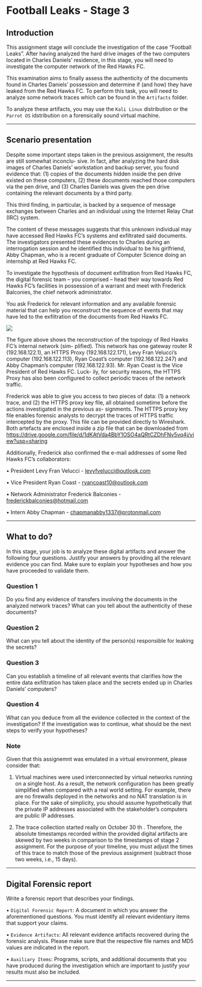 # Football Leaks - Stage 3

## Introduction

This assignment stage will conclude the investigation of the case “Football Leaks”. After having analyzed the
hard drive images of the two computers located in Charles Daniels’ residence, in this
stage, you will need to investigate the computer network of the Red Hawks FC.  

This examination aims
to finally assess the authenticity of the documents found in Charles Daniels’ possession and determine if
(and how) they have leaked from the Red Hawks FC. To perform this task, you will need to analyze some
network traces which can be found in the `Artifacts` folder.

To analyze these artifacts, you may use the `Kali Linux` distribution or the `Parrot OS` idstribution on a forensically sound virtual machine.

---

## Scenario presentation

Despite some important steps taken in the previous assignment, the results are still somewhat inconclu-
sive. In fact, after analyzing the hard disk images of Charles Daniels’ workstation and backup server, you
found evidence that: (1) copies of the documents hidden inside the pen drive existed on these computers,
(2) these documents reached those computers via the pen drive, and (3) Charles Daniels was given the
pen drive containing the relevant documents by a third party. 

This third finding, in particular, is backed
by a sequence of message exchanges between Charles and an individual using the Internet Relay Chat
(IRC) system. 

The content of these messages suggests that this unknown individual may have accessed
Red Hawks FC’s systems and exfiltrated said documents. The investigators presented these evidences
to Charles during an interrogation session and he identified this individual to be his girlfriend, Abby
Chapman, who is a recent graduate of Computer Science doing an internship at Red Hawks FC.

To investigate the hypothesis of document exfiltration from Red Hawks FC, the digital forensic team
– you comprised – head their way towards Red Hawks FC’s facilities in possession of a warrant and meet
with Frederick Balconies, the chief network administrator. 

You ask Frederick for relevant information
and any available forensic material that can help you reconstruct the sequence of events that may have
led to the exfiltration of the documents from Red Hawks FC.

<img src="https://user-images.githubusercontent.com/78174997/143690306-3be431d4-a7e4-4c75-be2c-b1b317f4e8a0.png">

The figure above shows the reconstruction of the topology of Red Hawks FC’s internal network (sim-
plified). This network has one gateway router R (192.168.122.1), an HTTPS Proxy (192.168.122.171),
Levy Fran Velucci’s computer (192.168.122.113), Ryan Coast’s computer (192.168.122.247) and Abby
Chapman’s computer (192.168.122.93). Mr. Ryan Coast is the Vice President of Red Hawks FC. Luck-
ily, for security reasons, the HTTPS Proxy has also been configured to collect periodic traces of the
network traffic. 

Frederick was able to give you access to two pieces of data: (1) a network trace, and
(2) the HTTPS proxy key file, all obtained sometime before the actions investigated in the previous as-
signments. The HTTPS proxy key file enables forensic analysts to decrypt the traces of HTTPS traffic
intercepted by the proxy. This file can be provided directly to Wireshark. Both artefacts are enclosed
inside a zip file that can be downloaded from https://drive.google.com/file/d/1dKAtVda4BbY1OSO4aQRtCZDhFNv5vq4j/view?usp=sharing

Additionally, Frederick also confirmed the e-mail addresses of some Red Hawks FC’s collaborators:

• President Levy Fran Velucci - levyfvelucci@outlook.com

• Vice President Ryan Coast - ryancoast10@outlook.com

• Network Administrator Frederick Balconies - frederickbalconies@hotmail.com

• Intern Abby Chapman - chapmanabby1337@protonmail.com

---

## What to do?

In this stage, your job is to analyze these digital artifacts and answer the following four questions.
Justify your answers by providing all the relevant evidence you can find. Make sure to explain your
hypotheses and how you have proceeded to validate them.

### Question 1

Do you find any evidence of transfers involving the documents in the analyzed network traces?
What can you tell about the authenticity of these documents?

### Question 2

What can you tell about the identity of the person(s) responsible for leaking the secrets?

### Question 3

Can you establish a timeline of all relevant events that clarifies how the entire data exfiltration has
taken place and the secrets ended up in Charles Daniels’ computers?

### Question 4

What can you deduce from all the evidence collected in the context of the investigation? If the
investigation was to continue, what should be the next steps to verify your hypotheses?


### Note

Given that this assignemnt was emulated in a virtual environment, please consider that:

1. Virtual machines were used interconnected by virtual networks running on a single host. As a result,
the network configuration has been greatly simplified when compared with a real world setting. For
example, there are no firewalls deployed in the networks and no NAT translation is in place. For
the sake of simplicity, you should assume hypothetically that the private IP addresses associated
with the stakeholder’s computers are public IP addresses.

2. The trace collection started really on October 30 th . Therefore, the absolute timestamps recorded
within the provided digital artifacts are skewed by two weeks in comparison to the timestamps of
stage 2 assignment. For the purpose of your timeline, you must adjust the times of this trace to
match those of the previous assignment (subtract those two weeks, i.e., 15 days).

---

## Digital Forensic report

Write a forensic report that describes your findings.

• `Digital Forensic Report`: A document in which you answer the aforementioned questions. 
You must identify all relevant evidentiary items that support your claims.

• `Evidence Artifacts`: All relevant evidence artifacts recovered during the forensic analysis. Please
make sure that the respective file names and MD5 values are indicated in the report.

• `Auxiliary Items`: Programs, scripts, and additional documents that you have produced during the
investigation which are important to justify your results must also be included.

---
